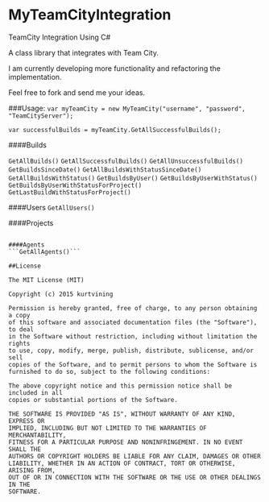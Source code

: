 # MyTeamCityIntegration
TeamCity Integration Using C#

A class library that integrates with Team City.

I am currently developing more functionality and refactoring the implementation.

Feel free to fork and send me your ideas.

###Usage:
```var myTeamCity = new MyTeamCity("username", "password", "TeamCityServer");```

```var successfulBuilds = myTeamCity.GetAllSuccessfulBuilds();```


####Builds

```GetAllBuilds()```
```GetAllSuccessfulBuilds()```
```GetAllUnsuccessfulBuilds()```
```GetBuildsSinceDate()```
```GetAllBuildsWithStatusSinceDate()```
```GetAllBuildsWithStatus()```
```GetBuildsByUser()```
```GetBuildsByUserWithStatus()```
```GetBuildsByUserWithStatusForProject()```
```GetLastBuildWithStatusForProject()```

####Users
```GetAllUsers()```

####Projects
```GetAllProjects()

####Agents
```GetAllAgents()```

##License

The MIT License (MIT)

Copyright (c) 2015 kurtvining

Permission is hereby granted, free of charge, to any person obtaining a copy
of this software and associated documentation files (the "Software"), to deal
in the Software without restriction, including without limitation the rights
to use, copy, modify, merge, publish, distribute, sublicense, and/or sell
copies of the Software, and to permit persons to whom the Software is
furnished to do so, subject to the following conditions:

The above copyright notice and this permission notice shall be included in all
copies or substantial portions of the Software.

THE SOFTWARE IS PROVIDED "AS IS", WITHOUT WARRANTY OF ANY KIND, EXPRESS OR
IMPLIED, INCLUDING BUT NOT LIMITED TO THE WARRANTIES OF MERCHANTABILITY,
FITNESS FOR A PARTICULAR PURPOSE AND NONINFRINGEMENT. IN NO EVENT SHALL THE
AUTHORS OR COPYRIGHT HOLDERS BE LIABLE FOR ANY CLAIM, DAMAGES OR OTHER
LIABILITY, WHETHER IN AN ACTION OF CONTRACT, TORT OR OTHERWISE, ARISING FROM,
OUT OF OR IN CONNECTION WITH THE SOFTWARE OR THE USE OR OTHER DEALINGS IN THE
SOFTWARE.
